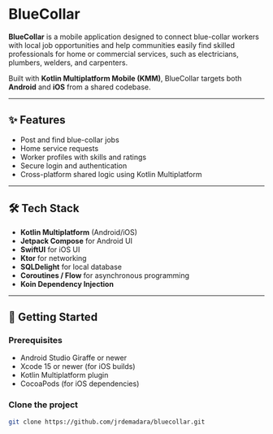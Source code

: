 # BlueCollar

**BlueCollar** is a mobile application designed to connect blue-collar workers with local job opportunities and help communities easily find skilled professionals for home or commercial services, such as electricians, plumbers, welders, and carpenters.

Built with **Kotlin Multiplatform Mobile (KMM)**, BlueCollar targets both **Android** and **iOS** from a shared codebase.

---

## ✨ Features

- Post and find blue-collar jobs
- Home service requests
- Worker profiles with skills and ratings
- Secure login and authentication
- Cross-platform shared logic using Kotlin Multiplatform

---

## 🛠️ Tech Stack

- **Kotlin Multiplatform** (Android/iOS)
- **Jetpack Compose** for Android UI
- **SwiftUI** for iOS UI
- **Ktor** for networking
- **SQLDelight** for local database
- **Coroutines / Flow** for asynchronous programming
- **Koin Dependency Injection**

---

## 🚀 Getting Started

### Prerequisites

- Android Studio Giraffe or newer
- Xcode 15 or newer (for iOS builds)
- Kotlin Multiplatform plugin
- CocoaPods (for iOS dependencies)

### Clone the project

```bash
git clone https://github.com/jrdemadara/bluecollar.git